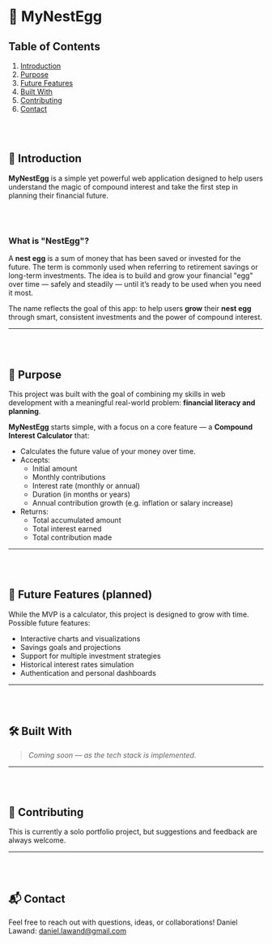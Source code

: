 # 🥚 MyNestEgg

## Table of Contents
1. [Introduction](#mynestegg)
2. [Purpose](#purpose)
3. [Future Features](#future_features)
4. [Built With](#built_with)
5. [Contributing](#contributing)
6. [Contact](#contact)


<br><br>
<a name="mynestegg"></a>
## 📌 Introduction
**MyNestEgg** is a simple yet powerful web application designed to help users understand the magic of compound interest and take the first step in planning their financial future.


<br><br>
<a name="nestegg"></a>
### What is "NestEgg"?

A **nest egg** is a sum of money that has been saved or invested for the future. The term is commonly used when referring to retirement savings or long-term investments. The idea is to build and grow your financial "egg" over time — safely and steadily — until it’s ready to be used when you need it most.

The name reflects the goal of this app: to help users **grow** their **nest egg** through smart, consistent investments and the power of compound interest.

---
<br><br>
<a name="purpose"></a>
## 🎯 Purpose

This project was built with the goal of combining my skills in web development with a meaningful real-world problem: **financial literacy and planning**.

**MyNestEgg** starts simple, with a focus on a core feature — a **Compound Interest Calculator** that:

- Calculates the future value of your money over time.
- Accepts:
  - Initial amount
  - Monthly contributions
  - Interest rate (monthly or annual)
  - Duration (in months or years)
  - Annual contribution growth (e.g. inflation or salary increase)
- Returns:
  - Total accumulated amount
  - Total interest earned
  - Total contribution made

---
<br><br>
<a name="future_features"></a>
## 🚧 Future Features (planned)

While the MVP is a calculator, this project is designed to grow with time. Possible future features:

- Interactive charts and visualizations
- Savings goals and projections
- Support for multiple investment strategies
- Historical interest rates simulation
- Authentication and personal dashboards

---
<br><br>
<a name="built_with"></a>
## 🛠️ Built With

> *Coming soon — as the tech stack is implemented.*

---
<br><br>
<a name="contributing"></a>
## 🤝 Contributing

This is currently a solo portfolio project, but suggestions and feedback are always welcome.

---
<br><br>
<a name="contact"></a>
## 📬 Contact

Feel free to reach out with questions, ideas, or collaborations!
Daniel Lawand: daniel.lawand@gmail.com

